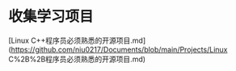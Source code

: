 # 收集学习项目

[Linux C++程序员必须熟悉的开源项目.md](https://github.com/niu0217/Documents/blob/main/Projects/Linux C%2B%2B程序员必须熟悉的开源项目.md)
